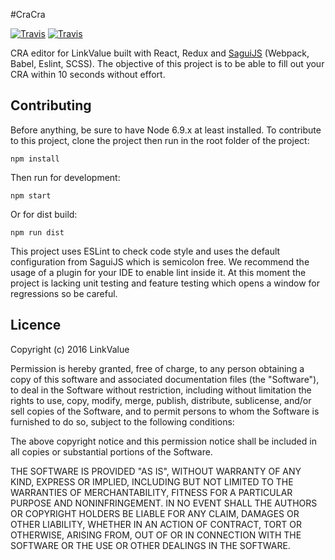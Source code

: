 #CraCra 

[![Travis](https://img.shields.io/travis/LinkValue/CraCra.svg?style=flat-square)](https://travis-ci.org/LinkValue/CraCra)
[![Travis](https://www.versioneye.com/user/projects/58346594e7cea00029198bff/badge.svg?style=flat-square)](https://www.versioneye.com/user/projects/58346594e7cea00029198bff)

CRA editor for LinkValue built with React, Redux and [SaguiJS](https://github.com/saguijs/sagui) (Webpack, Babel, Eslint, SCSS).
The objective of this project is to be able to fill out your CRA within 10 seconds without effort.

## Contributing

Before anything, be sure to have Node 6.9.x at least installed.
To contribute to this project, clone the project then run in the root folder of the project:

```
npm install
```

Then run for development:

```
npm start
```

Or for dist build:

```
npm run dist
```

This project uses ESLint to check code style and uses the default configuration from SaguiJS which is semicolon free.
We recommend the usage of a plugin for your IDE to enable lint inside it. At this moment the project is lacking unit
testing and feature testing which opens a window for regressions so be careful.

## Licence

Copyright (c) 2016 LinkValue

Permission is hereby granted, free of charge, to any person obtaining a copy of this software and associated documentation files (the "Software"), to deal in the Software without restriction, including without limitation the rights to use, copy, modify, merge, publish, distribute, sublicense, and/or sell copies of the Software, and to permit persons to whom the Software is furnished to do so, subject to the following conditions:

The above copyright notice and this permission notice shall be included in all copies or substantial portions of the Software.

THE SOFTWARE IS PROVIDED "AS IS", WITHOUT WARRANTY OF ANY KIND, EXPRESS OR IMPLIED, INCLUDING BUT NOT LIMITED TO THE WARRANTIES OF MERCHANTABILITY, FITNESS FOR A PARTICULAR PURPOSE AND NONINFRINGEMENT. IN NO EVENT SHALL THE AUTHORS OR COPYRIGHT HOLDERS BE LIABLE FOR ANY CLAIM, DAMAGES OR OTHER LIABILITY, WHETHER IN AN ACTION OF CONTRACT, TORT OR OTHERWISE, ARISING FROM, OUT OF OR IN CONNECTION WITH THE SOFTWARE OR THE USE OR OTHER DEALINGS IN THE SOFTWARE.

